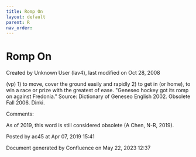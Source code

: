 ```yaml
---
title: Romp On
layout: default
parent: R
nav_order:
---
```


# Romp On

Created by  Unknown User (lav4), last modified on Oct 28, 2008

(vp) 1) to move, cover the ground easily and rapidly 2) to get in (or home), to win a race or prize with the greatest of ease. &quot;Geneseo hockey got its romp on against Fredonia.&quot; Source: Dictionary of Geneseo English 2002. Obsolete Fall 2006. Dinki.

Comments:

As of 2019, this word is still considered obsolete (A Chen, N-R, 2019).

Posted by ac45 at Apr 07, 2019 15:41

Document generated by Confluence on May 22, 2023 12:37


